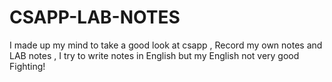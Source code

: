 # CSAPP-LAB-NOTES

I made up my mind to take a good look at csapp , Record my own notes and LAB notes , I try to write notes in English but my English not very good  
Fighting! 
